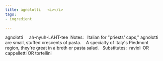 ```yaml
---
title: agnolotti   <i></i>
tags:
- ingredient

---
```

agnolotti     ah-nyuh-LAHT-tee  Notes:   Italian for "priests' caps," agnolotti are small, stuffed crescents of pasta.    A specialty of Italy's Piedmont region, they're great in a broth or pasta salad.   Substitutes:  ravioli OR cappelletti OR tortellini
